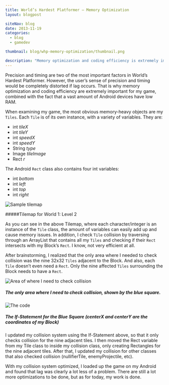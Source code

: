 ```yaml
---
title: World’s Hardest Platformer – Memory Optimization
layout: blogpost

siteNav: blog
date: 2013-11-19
categories:
  - blog
  - gamedev

thumbnail: blog/whp-memory-optimization/thumbnail.png

description: "Memory optimization and coding efficiency is extremely important for any precision and timing based game."
---
```


Precision and timing are two of the most important factors in World’s Hardest Platformer. However, the user’s sense of precision and timing would be completely distorted if lag occurs. That is why memory optimization and coding efficiency are extremely important for my game, combined with the fact that a vast amount of Android devices have low RAM.

When examining my game, the most obvious memory-heavy objects are my `Tiles`. Each `Tile` is of its own instance, with a variety of variables. They are: 
* int *tileX*
* int *tileY*
* int *speedX*
* int *speedY*
* String *type*
* Image *tileImage*
* Rect *r*

The Android `Rect` class also contains four int variables:
* int *bottom*
* int *left*
* int *top*
* int *right*

![Sample tilemap](http://i.imgur.com/wTp9FjL.png)

#####Tilemap for World 1: Level 2

As you can see in the above Tilemap, where each character/integer is an instance of the `Tile` class, the amount of variables can easily add up and cause memory issues. In addition, I check `Tile` collision by traversing through an ArrayList that contains all my `Tiles` and checking if their `Rect` intersects with my Block’s `Rect`. I know, not very efficient at all.

After brainstorming, I realized that the only area where I needed to check collision was the nine 32x32 `Tiles` adjacent to the Block. And also, each `Tile` doesn’t even need a `Rect`. Only the nine affected `Tiles` surrounding the Block needs to have a `Rect`.

![Area of where I need to check collision](http://i.imgur.com/wTp9FjL.png)

##### The only area where I need to check collision, shown by the blue square.

![The code](http://i.imgur.com/fpqFZwL.png)

##### The If-Statement for the Blue Square (centerX and centerY are the coordinates of my Block)

I updated my collision system using the If-Statement above, so that it only checks collision for the nine adjacent tiles. I then moved the Rect variable from my Tile class to inside my collision class, only creating Rectangles for the nine adjacent tiles. After that, I updated my collision for other classes that also checked collision (nullifierTile, enemyProjectile, etc).

With my collision system optimized, I loaded up the game on my Android and found that lag was clearly a lot less of a problem. There are still a lot more optimizations to be done, but as for today, my work is done.